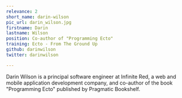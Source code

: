 ```yaml
---
relevance: 2
short_name: darin-wilson
pic_url: darin_wilson.jpg
firstname: Darin
lastname: Wilson
position: Co-author of "Programming Ecto"
training: Ecto - From The Ground Up
github: darinwilson
twitter: darinwilson

---
```

<p>Darin Wilson is a principal software engineer at Infinite Red, a web and mobile application development company, and co-author of the book "Programming Ecto" published by Pragmatic Bookshelf.</p>